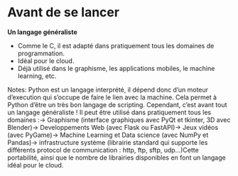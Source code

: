 # Avant de se lancer

**Un langage généraliste**

* Comme le C, il est adapté dans pratiquement tous les domaines de programmation.
* Idéal pour le cloud.
* Déjà utilisé dans le graphisme, les applications mobiles, le machine learning, etc.

Notes:
Python est un langage interprété, il dépend donc d’un moteur d’execution qui s’occupe de faire le lien avec la machine. Cela permet à Python d’être un très bon langage de scripting. Cependant, c’est avant tout un langage généraliste ! Il peut être utilisé dans pratiquement tous les domaines :-> Graphisme (interface graphiques avec PyQt et tkinter, 3D avec Blender)-> Developpements Web (avec Flask ou FastAPI)-> Jeux vidéos (avec PyGame)-> Machine Learning et Data science (avec NumPy et Pandas)-> infrastructure système (librairie standard qui supporte les différents protocol de communication : http, ftp, sftp, udp…)Cette portabilité, ainsi que le nombre de librairies disponibles en font un langage idéal pour le cloud.
